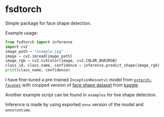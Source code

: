 # fsdtorch
Simple package for face shape detection.

Example usage:
```py
from fsdtorch import inference
import cv2
image_path = "example.jpg"
image = cv2.imread(image_path)
image_rgb = cv2.cvtColor(image, cv2.COLOR_BGR2RGB)
class_id, class_name, confidence = inference.predict_shape(image_rgb)
print(class_name, confidence)
```

I have fine-tuned a pre-trained `InceptionResnetv1` model from [`pytorch-facenet`](https://github.com/timesler/facenet-pytorch) with cropped version of [face shape dataset](https://www.kaggle.com/niten19/face-shape-dataset) from [kaggle](https://www.kaggle.com).

Another example script can be found in `examples` for live shape detection.

Inference is made by using exported `onnx` version of the model and `onnxruntime`. 
